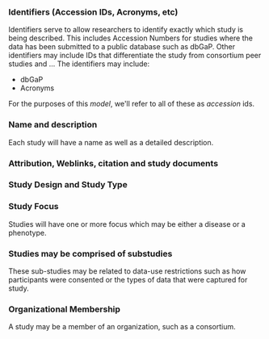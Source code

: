 ### Identifiers (Accession IDs, Acronyms, etc)
Identifiers serve to allow researchers to identify exactly which study is being described. This includes Accession Numbers for studies where the data has been submitted to a public database such as dbGaP. Other identifiers may include IDs that differentiate the study from consortium peer studies and …
The identifiers may include: 
* dbGaP 
* Acronyms

For the purposes of this *model*, we'll refer to all of these as *accession* ids. 

### Name and description
Each study will have a name as well as a detailed description. 

### Attribution, Weblinks, citation and study documents

### Study Design and Study Type

### Study Focus
Studies will have one or more focus which may be either a disease or a phenotype.

### Studies may be comprised of substudies
These sub-studies may be related to data-use restrictions such as how participants were consented or the types of data that were captured for study. 

### Organizational Membership
A study may be a member of an organization, such as a consortium. 

